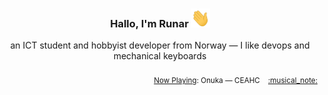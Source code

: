 <h3 align="center">Hallo, I'm Runar <img src="./assets/wave.gif" width="30px" height="30px"></h3>

<div align="center">an ICT student and hobbyist developer from Norway — I like devops and mechanical keyboards</div>

<br/>
<div align="right"><sub>
  <a href="https://www.last.fm/user/runarsf">Now Playing</a>: Onuka &mdash; CEAHC &nbsp;&nbsp; <a href="https:&#x2F;&#x2F;www.last.fm&#x2F;music&#x2F;Onuka&#x2F;_&#x2F;CEAHC">:musical_note:</a>
</sub></div>


